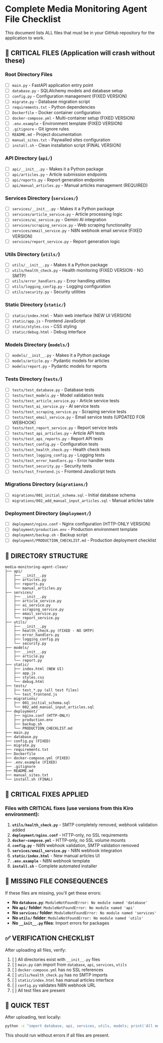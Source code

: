 # Complete Media Monitoring Agent File Checklist

This document lists ALL files that must be in your GitHub repository for the application to work.

## 🚨 CRITICAL FILES (Application will crash without these)

### Root Directory Files
- [ ] `main.py` - FastAPI application entry point
- [ ] `database.py` - SQLAlchemy models and database setup
- [ ] `config.py` - Configuration management (FIXED VERSION)
- [ ] `migrate.py` - Database migration script
- [ ] `requirements.txt` - Python dependencies
- [ ] `Dockerfile` - Docker container configuration
- [ ] `docker-compose.yml` - Multi-container setup (FIXED VERSION)
- [ ] `.env.example` - Environment template (FIXED VERSION)
- [ ] `.gitignore` - Git ignore rules
- [ ] `README.md` - Project documentation
- [ ] `manual_sites.txt` - Paywalled sites configuration
- [ ] `install.sh` - Clean installation script (FINAL VERSION)

### API Directory (`api/`)
- [ ] `api/__init__.py` - Makes it a Python package
- [ ] `api/articles.py` - Article submission endpoints
- [ ] `api/reports.py` - Report generation endpoints
- [ ] `api/manual_articles.py` - Manual articles management (REQUIRED)

### Services Directory (`services/`)
- [ ] `services/__init__.py` - Makes it a Python package
- [ ] `services/article_service.py` - Article processing logic
- [ ] `services/ai_service.py` - Gemini AI integration
- [ ] `services/scraping_service.py` - Web scraping functionality
- [ ] `services/email_service.py` - N8N webhook email service (FIXED VERSION)
- [ ] `services/report_service.py` - Report generation logic

### Utils Directory (`utils/`)
- [ ] `utils/__init__.py` - Makes it a Python package
- [ ] `utils/health_check.py` - Health monitoring (FIXED VERSION - NO SMTP)
- [ ] `utils/error_handlers.py` - Error handling utilities
- [ ] `utils/logging_config.py` - Logging configuration
- [ ] `utils/security.py` - Security utilities

### Static Directory (`static/`)
- [ ] `static/index.html` - Main web interface (NEW UI VERSION)
- [ ] `static/app.js` - Frontend JavaScript
- [ ] `static/styles.css` - CSS styling
- [ ] `static/debug.html` - Debug interface

### Models Directory (`models/`)
- [ ] `models/__init__.py` - Makes it a Python package
- [ ] `models/article.py` - Pydantic models for articles
- [ ] `models/report.py` - Pydantic models for reports

### Tests Directory (`tests/`)
- [ ] `tests/test_database.py` - Database tests
- [ ] `tests/test_models.py` - Model validation tests
- [ ] `tests/test_article_service.py` - Article service tests
- [ ] `tests/test_ai_service.py` - AI service tests
- [ ] `tests/test_scraping_service.py` - Scraping service tests
- [ ] `tests/test_email_service.py` - Email service tests (UPDATED FOR WEBHOOK)
- [ ] `tests/test_report_service.py` - Report service tests
- [ ] `tests/test_api_articles.py` - Article API tests
- [ ] `tests/test_api_reports.py` - Report API tests
- [ ] `tests/test_config.py` - Configuration tests
- [ ] `tests/test_health_check.py` - Health check tests
- [ ] `tests/test_logging_config.py` - Logging tests
- [ ] `tests/test_error_handlers.py` - Error handler tests
- [ ] `tests/test_security.py` - Security tests
- [ ] `tests/test_frontend.js` - Frontend JavaScript tests

### Migrations Directory (`migrations/`)
- [ ] `migrations/001_initial_schema.sql` - Initial database schema
- [ ] `migrations/002_add_manual_input_articles.sql` - Manual articles table

### Deployment Directory (`deployment/`)
- [ ] `deployment/nginx.conf` - Nginx configuration (HTTP-ONLY VERSION)
- [ ] `deployment/production.env` - Production environment template
- [ ] `deployment/backup.sh` - Backup script
- [ ] `deployment/PRODUCTION_CHECKLIST.md` - Production deployment checklist

## 📁 DIRECTORY STRUCTURE

```
media-monitoring-agent-clean/
├── api/
│   ├── __init__.py
│   ├── articles.py
│   ├── reports.py
│   └── manual_articles.py
├── services/
│   ├── __init__.py
│   ├── article_service.py
│   ├── ai_service.py
│   ├── scraping_service.py
│   ├── email_service.py
│   └── report_service.py
├── utils/
│   ├── __init__.py
│   ├── health_check.py (FIXED - NO SMTP)
│   ├── error_handlers.py
│   ├── logging_config.py
│   └── security.py
├── models/
│   ├── __init__.py
│   ├── article.py
│   └── report.py
├── static/
│   ├── index.html (NEW UI)
│   ├── app.js
│   ├── styles.css
│   └── debug.html
├── tests/
│   ├── test_*.py (all test files)
│   └── test_frontend.js
├── migrations/
│   ├── 001_initial_schema.sql
│   └── 002_add_manual_input_articles.sql
├── deployment/
│   ├── nginx.conf (HTTP-ONLY)
│   ├── production.env
│   ├── backup.sh
│   └── PRODUCTION_CHECKLIST.md
├── main.py
├── database.py
├── config.py (FIXED)
├── migrate.py
├── requirements.txt
├── Dockerfile
├── docker-compose.yml (FIXED)
├── .env.example (FIXED)
├── .gitignore
├── README.md
├── manual_sites.txt
└── install.sh (FINAL)
```

## 🔧 CRITICAL FIXES APPLIED

### Files with CRITICAL fixes (use versions from this Kiro environment):
1. **`utils/health_check.py`** - SMTP completely removed, webhook validation added
2. **`deployment/nginx.conf`** - HTTP-only, no SSL requirements
3. **`docker-compose.yml`** - HTTP-only, no SSL volume mounts
4. **`config.py`** - N8N webhook validation, SMTP validation removed
5. **`services/email_service.py`** - N8N webhook integration
6. **`static/index.html`** - New manual articles UI
7. **`.env.example`** - N8N webhook template
8. **`install.sh`** - Complete automated installer

## 🚨 MISSING FILE CONSEQUENCES

If these files are missing, you'll get these errors:
- **No `database.py`**: `ModuleNotFoundError: No module named 'database'`
- **No `api/` folder**: `ModuleNotFoundError: No module named 'api'`
- **No `services/` folder**: `ModuleNotFoundError: No module named 'services'`
- **No `utils/` folder**: `ModuleNotFoundError: No module named 'utils'`
- **No `__init__.py` files**: Import errors for packages

## ✅ VERIFICATION CHECKLIST

After uploading all files, verify:
1. [ ] All directories exist with `__init__.py` files
2. [ ] `main.py` can import from `database`, `api`, `services`, `utils`
3. [ ] `docker-compose.yml` has no SSL references
4. [ ] `utils/health_check.py` has no SMTP imports
5. [ ] `static/index.html` has manual articles interface
6. [ ] `config.py` validates N8N webhook URL
7. [ ] All test files are present

## 🎯 QUICK TEST

After uploading, test locally:
```bash
python -c "import database, api, services, utils, models; print('All modules import successfully')"
```

This should run without errors if all files are present.